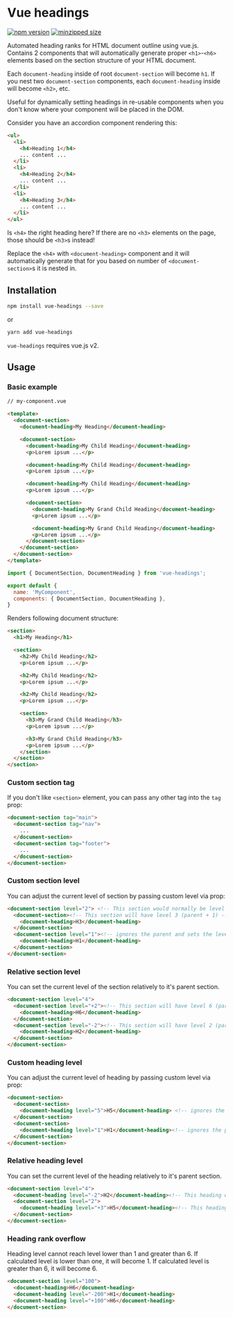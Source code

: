 # Vue headings

[![npm version](https://badgen.net/npm/v/vue-headings)](https://www.npmjs.com/package/vue-headings)
[![minzipped size](https://badgen.net/bundlephobia/minzip/vue-headings)](https://bundlephobia.com/result?p=vue-headings)

Automated heading ranks for HTML document outline using vue.js. Contains 2 components that will automatically generate proper `<h1>`-`<h6>` elements based on the section structure of your HTML document.

Each `document-heading` inside of root `document-section` will become `h1`. If you nest two `document-section` components, each `document-heading` inside will become `<h2>`, etc.

Useful for dynamically setting headings in re-usable components when you don't know where your component will be placed in the DOM.

Consider you have an accordion component rendering this:

```html
<ul>
  <li>
    <h4>Heading 1</h4>
    ... content ...
  </li>
  <li>
    <h4>Heading 2</h4>
    ... content ...
  </li>
  <li>
    <h4>Heading 3</h4>
    ... content ...
  </li>
</ul>
```

Is `<h4>` the right heading here? If there are no `<h3>` elements on the page, those should be `<h3>`s instead!

Replace the `<h4>` with `<document-heading>` component and it will automatically generate that for you based on number of `<document-section>`s it is nested in.

## Installation

```sh
npm install vue-headings --save
```

or

```sh
yarn add vue-headings
```

`vue-headings` requires vue.js v2.

## Usage

### Basic example

```html
// my-component.vue

<template>
  <document-section>
    <document-heading>My Heading</document-heading>

    <document-section>
      <document-heading>My Child Heading</document-heading>
      <p>Lorem ipsum ...</p>

      <document-heading>My Child Heading</document-heading>
      <p>Lorem ipsum ...</p>

      <document-heading>My Child Heading</document-heading>
      <p>Lorem ipsum ...</p>

      <document-section>
        <document-heading>My Grand Child Heading</document-heading>
        <p>Lorem ipsum ...</p>

        <document-heading>My Grand Child Heading</document-heading>
        <p>Lorem ipsum ...</p>
      </document-section>
    </document-section>
  </document-section>
</template>
```

```js
import { DocumentSection, DocumentHeading } from 'vue-headings';

export default {
  name: 'MyComponent',
  components: { DocumentSection, DocumentHeading },
}
```

Renders following document structure:

```html
<section>
  <h1>My Heading</h1>

  <section>
    <h2>My Child Heading</h2>
    <p>Lorem ipsum ...</p>

    <h2>My Child Heading</h2>
    <p>Lorem ipsum ...</p>

    <h2>My Child Heading</h2>
    <p>Lorem ipsum ...</p>

    <section>
      <h3>My Grand Child Heading</h3>
      <p>Lorem ipsum ...</p>

      <h3>My Grand Child Heading</h3>
      <p>Lorem ipsum ...</p>
    </section>
  </section>
</section>
```

### Custom section tag

If you don't like `<section>` element, you can pass any other tag into the `tag` prop:

```html
<document-section tag="main">
  <document-section tag="nav">
    ...
  </document-section>
  <document-section tag="footer">
    ...
  </document-section>
</document-section>
```

### Custom section level

You can adjust the current level of section by passing custom level via prop:

```html
<document-section level="2"> <!-- This section would normally be level 1 -->
  <document-section><!-- This section will have level 3 (parent + 1) -->
    <document-heading>H3</document-heading>
  </document-section>
  <document-section level="1"><!-- ignores the parent and sets the level to 1 -->
    <document-heading>H1</document-heading>
  </document-section>
</document-section>
```

### Relative section level

You can set the current level of the section relatively to it's parent section.

```html
<document-section level="4">
  <document-section level="+2"><!-- This section will have level 6 (parent + 2) -->
    <document-heading>H6</document-heading>
  </document-section>
  <document-section level="-2"><!-- This section will have level 2 (parent - 2) -->
    <document-heading>H2</document-heading>
  </document-section>
</document-section>
```

### Custom heading level

You can adjust the current level of heading by passing custom level via prop:

```html
<document-section>
  <document-section>
    <document-heading level="5">H5</document-heading> <!-- ignores the parent level and use level 5 -->
  </document-section>
  <document-section>
    <document-heading level="1">H1</document-heading><!-- ignores the parent and sets the level to 1 -->
  </document-section>
</document-section>
```

### Relative heading level

You can set the current level of the heading relatively to it's parent section.

```html
<document-section level="4">
  <document-heading level="-2">H2</document-heading><!-- This heading will have level 2 (parent - 2) -->
  <document-section level="2">
    <document-heading level="+3">H5</document-heading><!-- This heading will have level 5 (parent + 3) -->
  </document-section>
</document-section>
```

### Heading rank overflow

Heading level cannot reach level lower than 1 and greater than 6. If calculated level is lower than one, it will become 1. If calculated level is greater than 6, it will become 6.

```html
<document-section level="100">
  <document-heading>H6</document-heading>
  <document-heading level="-200">H1</document-heading>
  <document-heading level="+100">H6</document-heading>
</document-section>
```
